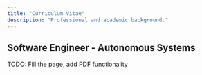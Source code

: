 ```yaml
---
title: "Curriculum Vitae"
description: "Professional and academic background."
---
```


## Software Engineer - Autonomous Systems

TODO: Fill the page, add PDF functionality